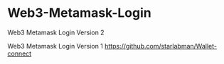 # Web3-Metamask-Login
Web3 Metamask Login Version 2

Web3 Metamask Login Version 1 https://github.com/starlabman/Wallet-connect
